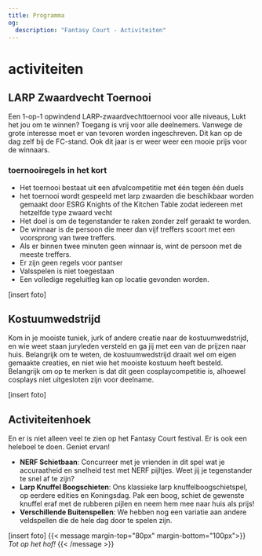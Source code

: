 ```yaml
---
title: Programma
og:
  description: "Fantasy Court - Activiteiten"
---
```


# activiteiten

## LARP Zwaardvecht Toernooi

Een 1-op-1 opwindend LARP-zwaardvechttoernooi voor alle niveaus, Lukt het jou om te winnen? Toegang is vrij voor alle deelnemers. Vanwege de grote interesse moet er van tevoren worden ingeschreven. Dit kan op de dag zelf bij de FC-stand. Ook dit jaar is er weer weer een mooie prijs voor de winnaars.

### toernooiregels in het kort
 * Het toernooi bestaat uit een afvalcompetitie met één tegen één duels 
 * het toernooi wordt gespeeld met larp zwaarden die beschikbaar worden gemaakt door ESRG Knights of the Kitchen Table zodat iedereen met hetzelfde type zwaard vecht
 * Het doel is om de tegenstander te raken zonder zelf geraakt te worden. 
 * De winnaar is de persoon die meer dan vijf treffers scoort met een voorsprong van twee treffers.
 * Als er binnen twee minuten geen winnaar is, wint de persoon met de meeste treffers.
 * Er zijn geen regels voor pantser
 * Valsspelen is niet toegestaan
 *  Een volledige regeluitleg kan op locatie gevonden worden.


[insert foto]

## Kostuumwedstrijd
 Kom in je mooiste tuniek, jurk of andere creatie naar de kostuumwedstrijd, en wie weet staan juryleden versteld en ga jij met een van de prijzen naar huis. Belangrijk om te weten, de kostuumwedstrijd draait wel om eigen gemaakte creaties, en niet wie het mooiste kostuum heeft besteld. Belangrijk om op te merken is dat dit geen cosplaycompetitie is, alhoewel cosplays niet uitgesloten zijn voor deelname.

[insert foto]

## Activiteitenhoek
En er is niet alleen veel te zien op het Fantasy Court festival. Er is ook een heleboel te doen. Geniet ervan!
- **NERF Schietbaan**: Concurreer met je vrienden in dit spel wat je accuraatheid en snelheid test met NERF pijltjes. Weet jij je tegenstander te snel af te zijn?
- **Larp Knuffel Boogschieten**: Ons klassieke larp knuffelboogschietspel, op eerdere edities en Koningsdag. Pak een boog, schiet de gewenste knuffel eraf met de rubberen pijlen en neem hem mee naar huis als prijs!
- **Verschillende Buitenspellen**: We hebben nog een variatie aan andere veldspellen die de hele dag door te spelen zijn.

[insert foto]
{{< message margin-top="80px" margin-bottom="100px">}}
_Tot op het hof!_
{{< /message >}}
